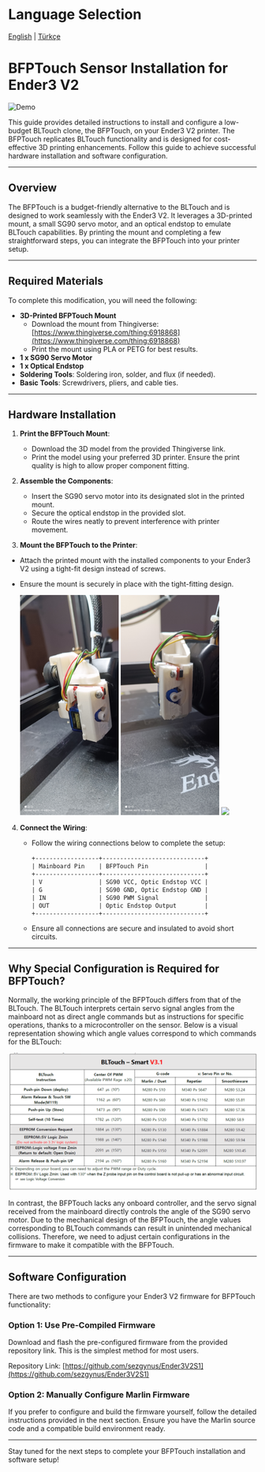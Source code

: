 # Language Selection
[English](README.md) | [Türkçe](README-tr.md)

# BFPTouch Sensor Installation for Ender3 V2

![Demo](Photos/2.gif)

This guide provides detailed instructions to install and configure a low-budget BLTouch clone, the BFPTouch, on your Ender3 V2 printer. The BFPTouch replicates BLTouch functionality and is designed for cost-effective 3D printing enhancements. Follow this guide to achieve successful hardware installation and software configuration.

---

## Overview

The BFPTouch is a budget-friendly alternative to the BLTouch and is designed to work seamlessly with the Ender3 V2. It leverages a 3D-printed mount, a small SG90 servo motor, and an optical endstop to emulate BLTouch capabilities. By printing the mount and completing a few straightforward steps, you can integrate the BFPTouch into your printer setup.

---

## Required Materials

To complete this modification, you will need the following:

- **3D-Printed BFPTouch Mount**
  - Download the mount from Thingiverse: [https://www.thingiverse.com/thing:6918868](https://www.thingiverse.com/thing:6918868)
  - Print the mount using PLA or PETG for best results.
- **1 x SG90 Servo Motor**
- **1 x Optical Endstop**
- **Soldering Tools**: Soldering iron, solder, and flux (if needed).
- **Basic Tools**: Screwdrivers, pliers, and cable ties.

---

## Hardware Installation

1. **Print the BFPTouch Mount**:
   - Download the 3D model from the provided Thingiverse link.
   - Print the model using your preferred 3D printer. Ensure the print quality is high to allow proper component fitting.

2. **Assemble the Components**:
   - Insert the SG90 servo motor into its designated slot in the printed mount.
   - Secure the optical endstop in the provided slot.
   - Route the wires neatly to prevent interference with printer movement.

3. **Mount the BFPTouch to the Printer**:
  - Attach the printed mount with the installed components to your Ender3 V2 using a tight-fit design instead of screws.
   - Ensure the mount is securely in place with the tight-fitting design.

     <img src="Photos/4.jpg" width="200" />  <img src="Photos/2.jpg" width="200" /> <img src="Photos/3.gif" width="266" />
   
4. **Connect the Wiring**:
   - Follow the wiring connections below to complete the setup:

     ```
     +------------------+-----------------------------+
     | Mainboard Pin    | BFPTouch Pin                |
     +------------------+-----------------------------+
     | V                | SG90 VCC, Optic Endstop VCC |
     | G                | SG90 GND, Optic Endstop GND |
     | IN               | SG90 PWM Signal             |
     | OUT              | Optic Endstop Output        |
     +------------------+-----------------------------+
     ```
   - Ensure all connections are secure and insulated to avoid short circuits.

---

## Why Special Configuration is Required for BFPTouch?

Normally, the working principle of the BFPTouch differs from that of the BLTouch. The BLTouch interprets certain servo signal angles from the mainboard not as direct angle commands but as instructions for specific operations, thanks to a microcontroller on the sensor. Below is a visual representation showing which angle values correspond to which commands for the BLTouch:

<img src="Photos/6.png" width="800" />

In contrast, the BFPTouch lacks any onboard controller, and the servo signal received from the mainboard directly controls the angle of the SG90 servo motor. Due to the mechanical design of the BFPTouch, the angle values corresponding to BLTouch commands can result in unintended mechanical collisions. Therefore, we need to adjust certain configurations in the firmware to make it compatible with the BFPTouch.

---

## Software Configuration

There are two methods to configure your Ender3 V2 firmware for BFPTouch functionality:

### Option 1: Use Pre-Compiled Firmware

Download and flash the pre-configured firmware from the provided repository link. This is the simplest method for most users.

Repository Link: [https://github.com/sezgynus/Ender3V2S1](https://github.com/sezgynus/Ender3V2S1)

### Option 2: Manually Configure Marlin Firmware

If you prefer to configure and build the firmware yourself, follow the detailed instructions provided in the next section. Ensure you have the Marlin source code and a compatible build environment ready.

---

Stay tuned for the next steps to complete your BFPTouch installation and software setup!


